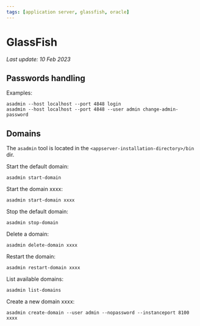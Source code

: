 ```yaml
---
tags: [application server, glassfish, oracle]
---
```


#  GlassFish

*Last update: 10 Feb 2023*

## Passwords handling

Examples:

    asadmin --host localhost --port 4848 login
    asadmin --host localhost --port 4848 --user admin change-admin-password

## Domains

The `asadmin` tool is located in the  `<appserver-installation-directory>/bin` dir.

Start the default domain:

    asadmin start-domain

Start the domain xxxx:

    asadmin start-domain xxxx

Stop the default domain:

    asadmin stop-domain

Delete a domain:

    asadmin delete-domain xxxx

Restart the domain:

    asadmin restart-domain xxxx

List available domains:

    asadmin list-domains

Create a new domain xxxx:

    asadmin create-domain --user admin --nopassword --instanceport 8100 xxxx
